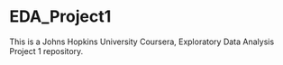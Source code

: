 # EDA_Project1
This is a Johns Hopkins University Coursera, Exploratory Data Analysis Project 1 repository.
